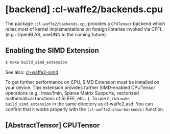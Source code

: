 
# [backend] :cl-waffe2/backends.cpu
The package `:cl-waffe2/backends.cpu` provides a `CPUTensor` backend which relies most of kernel implementations on foreign libraries invoked via CFFI. (e.g.: OpenBLAS, oneDNN in the coming future).
## Enabling the SIMD Extension

```sh
$ make build_simd_extension
```

See also: [cl-waffe2-simd](https://github.com/hikettei/cl-waffe2/tree/master/cl-waffe2-simd)

To get further performance on CPU, SIMD Extension must be installed on your device. This extension provides further SIMD-enabled CPUTensor operations (e.g.: !max/!min, Sparse Matrix Supports, vectorized mathematical functions of SLEEF, etc...). To use it, run `make build_simd_extension` in the same directory as cl-waffe2.asd. You can confirm that it works properly with the `(cl-waffe2:show-backends)` function.

## [AbstractTensor] CPUTensor
